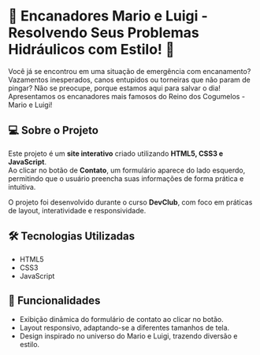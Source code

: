 # 🔧 Encanadores Mario e Luigi - Resolvendo Seus Problemas Hidráulicos com Estilo! 🔧

Você já se encontrou em uma situação de emergência com encanamento? Vazamentos inesperados, canos entupidos ou torneiras que não param de pingar? Não se preocupe, porque estamos aqui para salvar o dia! Apresentamos os encanadores mais famosos do Reino dos Cogumelos - Mario e Luigi!

## 💻 Sobre o Projeto

Este projeto é um **site interativo** criado utilizando **HTML5, CSS3 e JavaScript**.  
Ao clicar no botão de **Contato**, um formulário aparece do lado esquerdo, permitindo que o usuário preencha suas informações de forma prática e intuitiva.  

O projeto foi desenvolvido durante o curso **DevClub**, com foco em práticas de layout, interatividade e responsividade.

## 🛠 Tecnologias Utilizadas

- HTML5
- CSS3
- JavaScript

## 🚀 Funcionalidades

- Exibição dinâmica do formulário de contato ao clicar no botão.
- Layout responsivo, adaptando-se a diferentes tamanhos de tela.
- Design inspirado no universo do Mario e Luigi, trazendo diversão e estilo.

